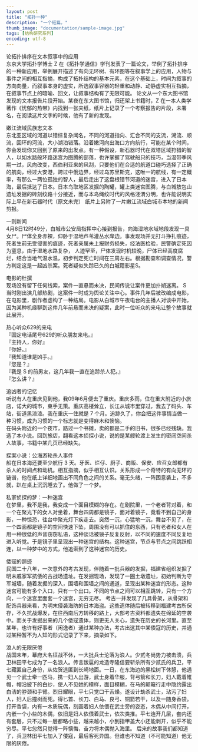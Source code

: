 ```yaml
---
layout: post
title: "拓扑一种"
description: "一个短篇。"
thumb_image: "documentation/sample-image.jpg"
tags: [结构研究系列]
encoding: utf-8
---
```


论拓扑排序在文本叙事中的应用  
东京大学拓扑学博士 Z 在《拓扑学通信》学刊发表了一篇论文，举例了拓扑排序的一种新应用，举例展开描述了有向无环树、有环图等在叙事学上的应用，人物与事件之间的相互指摘，构成了拓扑结构的基本元素，在这个基础上，时间为叙事的方向向量，而叙事本身的虚实，所选叙事容器的轻重和动静、动静虚实相互指摘，在叙事节点上的暗喻、回文，让叙事结构有了无限可能。
论文从一个东大图书馆发现的文本报告片段开始。某夜在东大图书馆，归还架上书籍时，Z 在一本人类学著作《忧郁的热带》内找到一张夹纸，纸片上记录了一个考察报告的片段，未署名，在阅读这片文字的时候，他有了新的发现。  

嫩江流域民族志文本  
东北亚区域的河道以错综复杂闻名，不同的河道指向、汇合不同的支流，溯流、顺流，回环的河流，大小湖泊错落。沿着嫩河向出海口方向航行，可能在某个时间，你会发现你又回到了原来的出发点。有一种假设，新石器时代在双塔区域狩猎的智人，以如水路般环路迷宫为图腾的部落，也许掌握了驾驶船只的技巧，当温带季风期一过，风向改变，西伯利亚来的风刮，只要他们在合适的航道口碰巧选择了正确的航向，经过大安港，跨过中俄边界，经过乌苏里斯克，这唯一的航线，有一定概率，有那么一两位孤独的智人，最后走出了这盘根错节河道的迷宫，进入了日本海，最后抵达了日本。日本鸟取地区发掘的陶罐，罐上类迷宫图腾，与白城敖包山遗址发掘的砖刻纹路十分接近，而与本岛绳纹时代的风格泾渭分明，也许能说明实际上早在新石器时代（原文未完）
纸片上另附了一片嫩江流域白城市本地的新闻剪报。  

一则新闻  
4月8日12时49分，白城市公安局指挥中心接到报告，向海湿地水域地段发现一具女尸。尸体全身赤裸，仰卧于湿地芦苇灌丛水岸边。事发现场并无打斗挣扎痕迹，死者生前无受侵害的痕迹，死者亲属未上报财务损失，经法医检验，民警确定死因为窒息，由于湿地水路复杂， 人迹罕至，尸体发现时机较晚，尸体已经高度腐烂，结合当地气温水温，初步判定死亡时间在三周左右。根据勘查和调查情况，警方判定这是一起凶杀案。死者疑似失踪已久的白城籍影星S。  

电影的杜撰  
现场没有留下任何线索，案件一直悬而未决，民间传说让案件更加扑朔迷离。 S 当时刚出演几部热剧，这案件一时成为舆论关注中心。事件几年后被改编成电影，在电影里，剧作者虚构了一种结局。电影从白城市午夜电台的主播人对谈中开始，因为某种机缘聊到这件几年前悬而未决的疑案，此时一位听众的来电让整个故事就此展开。  

热心听众629的来电  
『固定电话尾号629的听众朋友来电。』  
『主持人，你好』  
『你好。』  
『我知道谁是凶手。』  
『您是？』  
『我是 S 的前男友，这几年我一直在追踪杀人犯。』  
『怎么讲？』  

追凶者的记忆  
听说有人在重庆见到他，我09年6月便去了重庆。重庆多雨，住在重大附近的小旅店，诺大的城市，束手无策。重庆高楼耸立，长江从城市里穿过，我去了码头、车站，街道黑漆漆。我在重庆一住就是 7 个月。追踪久了，你会把这件事情当做一种习惯，成为习惯的一个标志就是变得麻木和懊恼。  
在码头附近的一个夜市，路过一个书摊，卖的都是二手的旧书，很多已经残缺。我选了本小说。回到旅店，翻看这本侦探小说，说的是某艘轮渡上发生的密闭空间杀人故事，书籍中某几页已经缺失。  

探案小说：公海游轮杀人事件  
船在日本海还要至少航行 3 天。牙医、烂仔、厨子、商贩、保安、应召女郎都有杀人的时间点和动机。相互指摘，似乎相互认识。关系形成一个奇特的有向无环的链谱，他在纸上详细地画出不同角色之间的关系。毫无头绪，一阵困意袭上，不多就，趴在桌上沉沉睡去了。他做了一个梦。  

私家侦探的梦：一种迷宫  
在梦里，我不是我，我变成一个面目模糊的存在。在剧院里，一个老者背对着，和一个在聚光下的女人对坐着，舞台四周都是镜子，面对着镜子，竟看不到自己的身影，一种惊恐，往台中聚光灯下疾走去。突然一沉，心猛地一沉，舞台不见了，在一个四面都是镜子的空间快速下坠，周围没有可以抓住的东西，只有老者和女人在用一种很低的声音窃窃私语，这种谈话被镜子反复反射，以不同的速度不同反复地进入听觉。于是镜子里呈现出一种迷宫的结构。这种迷宫，节点与节点之间跳跃相连，以一种梦中的方式，他追索到了这种迷宫的历史。  

倭寇的踪迹  
民国二十八年，一次意外的考古发现，伴随着一批兵器的发掘，福建省组织发掘了明末戚家军抗倭的古战场遗址。在发掘现场，发现了一圈土墩遗址，初始判断为守军城墙，随着发掘的深入，围墙和围墙之间的通道，呈现出某种迷宫的形态。这种迷宫可能有多个入口，只有一个出口。不同的节点之间可以相互跳转，只有一个方向，一个迷宫里面套一个迷宫，无穷无尽。
考古一并发现了几具骨架，从骨架和配饰兵器来看，为明末侵袭海防的日本海盗。这些遗体随后被转移到福建考古所保存，不久抗战爆发，在往西南后方转移的路上，大部考古资料都遗失在绵延的空袭中。而关于发掘出来的几个倭寇遗体，则更无人关心，遗失在历史的长河里。直至某年，也许有好事者（闲逸者）通过某种办法，考古出这其中某倭寇的历史，并通过某种暂不为人知的形式记录了下来，摘录如下。  

浪人的无限厌倦  
战国末年，幕府大名征战不休，一大批兵士沦落为浪人。少贰冬尚势力被击溃，兵卫林田平七成为了一名浪人。传言跋扈的龙造寺隆信要斩杀所有少贰氏的兵卫，平七藏匿自己身份，从佐贺逃匿到长崎地面。一日，在东海边的黑松树下休憩，他遇见一个武士牵一匹马，携一妇人出游，武士身着华服，背弓箭和长刀，妇人戴着帷帽，帽沿披下的白纱，使人不见她的模样，面目模糊，在马的颠簸行走中隐约露出白洁的脖颈和手臂。烈日耀眼，平七只觉口干舌燥。遂设计劫杀武士，玷污了妇人，妇人后撞树而死。得匕首、长刀、白马、良弓、铜箭若干，以及一随身香袋。打开香袋，内有一木质玩偶，刻画着妇人依偎在武士旁的姿态，木偶从中间打开，内嵌一个小些的木偶，依旧是妇人依偎着武士，依次类推。平七连开几层，套内还有套层，只不过每一层都略小些，越来越小，小到指甲盖大小还能剥开，似乎不能穷尽。平七忽然只觉得一阵懊悔，奋力将木偶抛入海里。
后来的故事我们都知道了，兵卫林田平七加入了倭寇，最后客死异国。但谁也不知道（不可能知道）他无限的厌倦。  